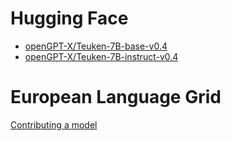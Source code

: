# Hugging Face
* [openGPT-X/Teuken-7B-base-v0.4](https://huggingface.co/openGPT-X/Teuken-7B-base-v0.4)
* [openGPT-X/Teuken-7B-instruct-v0.4](https://huggingface.co/openGPT-X/Teuken-7B-instruct-v0.4)

# European Language Grid
[Contributing a model](https://european-language-grid.readthedocs.io/en/stable/all/3_Contributing/Model.html)